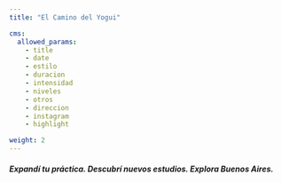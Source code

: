 ```yaml
---
title: "El Camino del Yogui"

cms:
  allowed_params:
    - title
    - date
    - estilo
    - duracion
    - intensidad
    - niveles
    - otros
    - direccion
    - instagram
    - highlight

weight: 2
---
```


#### _Expandí tu práctica. Descubrí nuevos estudios. Explora Buenos Aires._